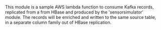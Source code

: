 This module is a sample AWS lambda function to consume Kafka records, replicated from a from HBase and produced by the 'sensorsimulator' module. The records will be enriched and written to the same source table, in a separate column family out of HBase replication.
